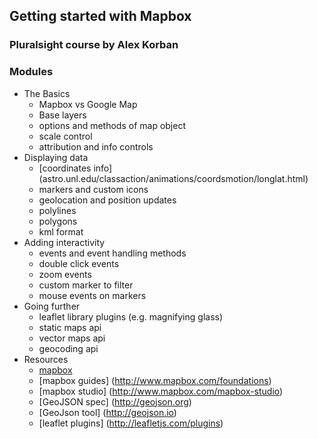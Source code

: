 ## Getting started with Mapbox
### Pluralsight course by Alex Korban

### Modules
- The Basics
  - Mapbox vs Google Map
  - Base layers
  - options and methods of map object
  - scale control
  - attribution and info controls
- Displaying data
  - [coordinates info] (astro.unl.edu/classaction/animations/coordsmotion/longlat.html)
  - markers and custom icons
  - geolocation and position updates
  - polylines
  - polygons
  - kml format
- Adding interactivity
  - events and event handling methods
  - double click events
  - zoom events
  - custom marker to filter
  - mouse events on markers
- Going further
  - leaflet library plugins (e.g. magnifying glass)
  - static maps api
  - vector maps api
  - geocoding api
- Resources
  - [mapbox](http://www.mapbox.com/developers)
  - [mapbox guides] (http://www.mapbox.com/foundations)
  - [mapbox studio] (http://www.mapbox.com/mapbox-studio)
  - [GeoJSON spec] (http://geojson.org)
  - [GeoJson tool] (http://geojson.io)
  - [leaflet plugins] (http://leafletjs.com/plugins)


